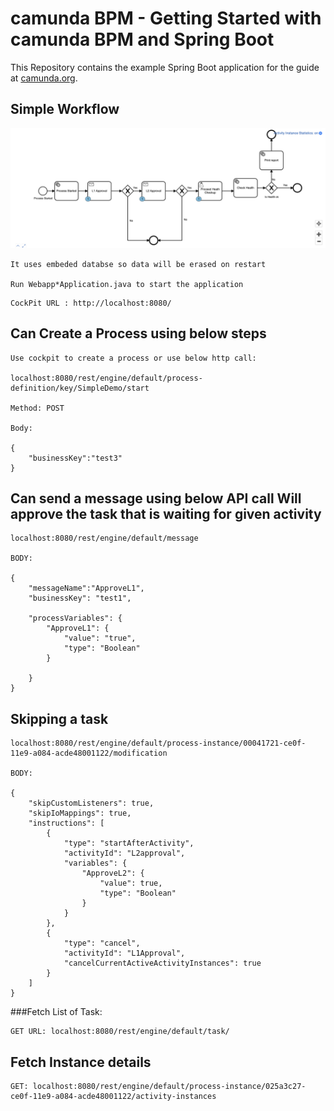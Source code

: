 # camunda BPM - Getting Started with camunda BPM and Spring Boot

This Repository contains the example Spring Boot application for the guide at [camunda.org](http://camunda.org/get-started/spring-boot.html).


## Simple Workflow

![Workflow image](docs/img/simple_workflow.png "Title")

```
It uses embeded databse so data will be erased on restart

Run Webapp*Application.java to start the application

```

```
CockPit URL : http://localhost:8080/
```

## Can Create a Process using below steps
```
Use cockpit to create a process or use below http call:

localhost:8080/rest/engine/default/process-definition/key/SimpleDemo/start

Method: POST

Body:

{
	"businessKey":"test3"
}
```

## Can send a message using below API call Will approve the task that is waiting for given activity

```
localhost:8080/rest/engine/default/message

BODY:

{
    "messageName":"ApproveL1",
    "businessKey": "test1",
    
    "processVariables": {
        "ApproveL1": {
            "value": "true",
            "type": "Boolean"
        }
        
    }
}
```

## Skipping a task

```
localhost:8080/rest/engine/default/process-instance/00041721-ce0f-11e9-a084-acde48001122/modification

BODY:

{
    "skipCustomListeners": true,
    "skipIoMappings": true,
    "instructions": [
        {
            "type": "startAfterActivity",
            "activityId": "L2approval",
            "variables": {
                "ApproveL2": {
                    "value": true,
                    "type": "Boolean"
                }
            }
        },
        {
            "type": "cancel",
            "activityId": "L1Approval",
            "cancelCurrentActiveActivityInstances": true
        }
    ]
}

```

###Fetch List of Task:

```
GET URL: localhost:8080/rest/engine/default/task/

```

## Fetch Instance details

```
GET: localhost:8080/rest/engine/default/process-instance/025a3c27-ce0f-11e9-a084-acde48001122/activity-instances

```
